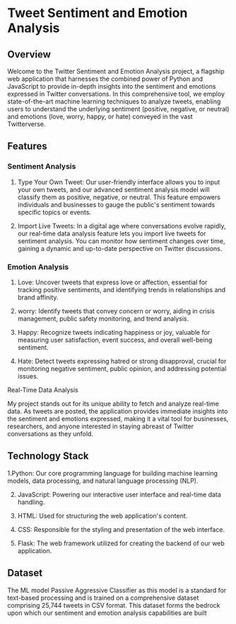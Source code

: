 # Tweet Sentiment and Emotion Analysis

## Overview
Welcome to the Twitter Sentiment and Emotion Analysis project, a flagship web application that harnesses the combined power of Python and JavaScript to provide in-depth insights into the sentiment and emotions expressed in Twitter conversations. In this comprehensive tool, we employ state-of-the-art machine learning techniques to analyze tweets, enabling users to understand the underlying sentiment (positive, negative, or neutral) and emotions (love, worry, happy, or hate) conveyed in the vast Twitterverse.

## Features

### Sentiment Analysis

1. Type Your Own Tweet: Our user-friendly interface allows you to input your own tweets, and our advanced sentiment analysis model will classify them as positive, negative, or neutral. This feature empowers individuals and businesses to gauge the public's sentiment towards specific topics or events.

2. Import Live Tweets: In a digital age where conversations evolve rapidly, our real-time data analysis feature lets you import live tweets for sentiment analysis. You can monitor how sentiment changes over time, gaining a dynamic and up-to-date perspective on Twitter discussions.

### Emotion Analysis

1. Love: Uncover tweets that express love or affection, essential for tracking positive sentiments, and identifying trends in relationships and brand affinity.

2. worry: Identify tweets that convey concern or worry, aiding in crisis management, public safety monitoring, and trend analysis.

3. Happy: Recognize tweets indicating happiness or joy, valuable for measuring user satisfaction, event success, and overall well-being sentiment.

4. Hate: Detect tweets expressing hatred or strong disapproval, crucial for monitoring negative sentiment, public opinion, and addressing potential issues.

Real-Time Data Analysis

My project stands out for its unique ability to fetch and analyze real-time data. As tweets are posted, the application provides immediate insights into the sentiment and emotions expressed, making it a vital tool for businesses, researchers, and anyone interested in staying abreast of Twitter conversations as they unfold.

## Technology Stack

1.Python: Our core programming language for building machine learning models, data processing, and natural language processing (NLP).

2. JavaScript: Powering our interactive user interface and real-time data handling.

3. HTML: Used for structuring the web application's content.

4. CSS: Responsible for the styling and presentation of the web interface.

5. Flask: The web framework utilized for creating the backend of our web application.

## Dataset
The ML model Passive Aggressive Classifier as this model is a standard for text-based processing and is trained on a comprehensive dataset comprising 25,744 tweets in CSV format. This dataset forms the bedrock upon which our sentiment and emotion analysis capabilities are built
